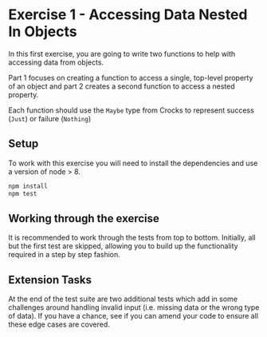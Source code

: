 # Exercise 1 - Accessing Data Nested In Objects

In this first exercise, you are going to write two functions to help with accessing data from objects.

Part 1 focuses on creating a function to access a single, top-level property of an object and part 2 creates a second function to access a nested property.

Each function should use the `Maybe` type from Crocks to represent success (`Just`) or failure (`Nothing`)

## Setup

To work with this exercise you will need to install the dependencies and use a version of node > 8.

```bash
npm install
npm test
```

## Working through the exercise

It is recommended to work through the tests from top to bottom. Initially, all but the first test are skipped, allowing you to build up the functionality required in a step by step fashion.

## Extension Tasks

At the end of the test suite are two additional tests which add in some challenges around handling invalid input (i.e. missing data or the wrong type of data). If you have a chance, see if you can amend your code to ensure all these edge cases are covered.

